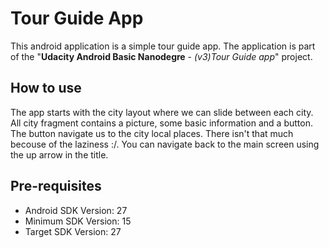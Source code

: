 # Tour Guide App

This android application is a simple tour guide app. The application is part of the "**Udacity Android Basic Nanodegre** - _(v3)Tour Guide app_" project.

## How to use

The app starts with the city layout where we can slide between each city. All city fragment contains a picture, some basic information and a button. The button navigate us to the city local places. There isn't that much becouse of the laziness :/. You can navigate back to the main screen using the up arrow in the title.

## Pre-requisites

* Android SDK Version: 27
* Minimum SDK Version: 15
* Target SDK Version: 27